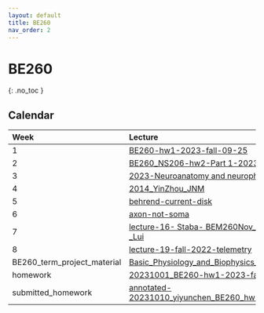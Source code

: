```yaml
---
layout: default
title: BE260
nav_order: 2
---
```

# BE260

{: .no_toc }

## Calendar

<div class="code-example" markdown="1">

| Week |               Lecture                |
|:-----|:-------------------|
| 1 | [BE260-hw1-2023-fall-09-25](http://public2.yuantsy.com/BE260-hw1-2023-fall-09-25.doc) |[bionic eye-2016](http://public2.yuantsy.com/Test/BE260/week1/bionic%20eye-2016.pdf)|[cochlear_implant_paper](http://public2.yuantsy.com/Test/BE260/week1/cochlear_implant_paper.pdf)|[fes-history](http://public2.yuantsy.com/Test/BE260/week1/fes-history.pdf)|[zoom_BE260_lecture_neuroanatomy](http://public2.yuantsy.com/Test/BE260/week1/zoom_BE260_lecture_neuroanatomy.mp4)|
| 2 | [BE260_NS206-hw2-Part 1-2023-fall](http://public2.yuantsy.com/Test/BE260/week2/BE260_NS206-hw2-Part%201-2023-fall.pdf)|[disk-field](http://public2.yuantsy.com/Test/BE260/week2/disk-field.pdf)|[EIS_Primer](http://public2.yuantsy.com/Test/BE260/week2/EIS_Primer.pdf)|[franks_electrode_2005](http://public2.yuantsy.com/Test/BE260/week2/franks_electrode_2005.pdf)|[imp-freq-dependent](http://public2.yuantsy.com/Test/BE260/week2/imp-freq-dependent.pdf)|[lecture-02-2023-fall-interface (class)-1-v2](http://public2.yuantsy.com/Test/BE260/week2/lecture-02-2023-fall-interface%20%28class%29-1-v2.pdf)|[lecture-03-2023-fall-electrode-class](http://public2.yuantsy.com/Test/BE260/week2/lecture-03-2023-fall-electrode-class.pdf)|[Merrill_2010](http://public2.yuantsy.com/Test/BE260/week2/Merrill_2010.pdf)|[newman-disc](http://public2.yuantsy.com/Test/BE260/week2/newman-disc.pdf)|
| 3 | [2023-Neuroanatomy and neurophysiology](http://public2.yuantsy.com/Test/BE260/week3/2023-Neuroanatomy%20and%20neurophysiology.pdf) |[231010_BEM260_Lenartowicz](http://public2.yuantsy.com/Test/BE260/week3/231010_BEM260_Lenartowicz.pdf)|[Week3_DiscussionNotes](http://public2.yuantsy.com/Test/BE260/week3/Week3_DiscussionNotes.pdf)|
| 4 | [2014_YinZhou_JNM](http://public2.yuantsy.com/Test/BE260/week4/2014_YinZhou_JNM.pdf) |[BE260_NS206-hw2-Part 2-2023-fall](http://public2.yuantsy.com/Test/BE260/week4/BE260_NS206-hw2-Part%202-2023-fall.pdf)|[BuzsakiKoch2012](http://public2.yuantsy.com/Test/BE260/week4/BuzsakiKoch2012.pdf)|[cogan-electrode](http://public2.yuantsy.com/Test/BE260/week4/cogan-electrode.pdf)|[cyclic_voltammetry](http://public2.yuantsy.com/Test/BE260/week4/cyclic_voltammetry.pdf)|[electrode material](http://public2.yuantsy.com/Test/BE260/week4/electrode%20material.pdf)|[lecture-06-07-fall-2023-fall-eis-cv](http://public2.yuantsy.com/Test/BE260/week4/lecture-06-07-fall-2023-fall-eis-cv.pdf)|[lecture-8-fall-2023-neural signal-recording](http://public2.yuantsy.com/Test/BE260/week4/lecture-10-signal-processing-2023-fall.pdf)|[lecture-10-signal-processing-2023-fall](http://public2.yuantsy.com/Test/BE260/week4/lecture-8-fall-2023-neural%20signal-recording.pdf)|[luwicki](http://public2.yuantsy.com/Test/BE260/week4/luwicki.pdf)|[principal_components](http://public2.yuantsy.com/Test/BE260/week4/principal_components.pdf)|[psd-09](http://public2.yuantsy.com/Test/BE260/week4/psd-09.pdf)|[toolbox-neuroscience](http://public2.yuantsy.com/Test/BE260/week4/toolbox-neuroscience.pdf)|[Yang_2012_J._Neural_Eng._9_046017](http://public2.yuantsy.com/Test/BE260/week4/Yang_2012_J._Neural_Eng._9_046017.pdf)|[yang-2009](http://public2.yuantsy.com/Test/BE260/week4/yang-2009.pdf)|[yang-2011](http://public2.yuantsy.com/Test/BE260/week4/yang-2011.pdf)|
| 5 | [behrend-current-disk](http://public2.yuantsy.com/Test/BE260/week5/behrend-current-disk.pdf) |[lecture-11-fall-2023-electrode-stim-1](http://public2.yuantsy.com/Test/BE260/week5/lecture-11-fall-2023-electrode-stim-1.pdf)|
| 6 | [axon-not-soma](http://public2.yuantsy.com/Test/BE260/week6/axon-not-soma.pdf) |[BE260-hw3-2023-fall](http://public2.yuantsy.com/Test/BE260/week6/BE260-hw3-2023-fall.pdf)|[blocking-ner12100 (1)](http://public2.yuantsy.com/Test/BE260/week6/blocking-ner12100%20%281%29.pdf)|[blocking-ner12100](http://public2.yuantsy.com/Test/BE260/week6/blocking-ner12100.pdf)|[cable equation-differential-grill](http://public2.yuantsy.com/Test/BE260/week6/cable%20equation-differential-grill.pdf)|[cable-eq-solution](http://public2.yuantsy.com/Test/BE260/week6/cable-eq-solution.pdf)|[ephaptic-excellular model](http://public2.yuantsy.com/Test/BE260/week6/ephaptic-excellular%20model.pdf)|[geddes](http://public2.yuantsy.com/Test/BE260/week6/geddes.pdf)|[HH model-chapt4](http://public2.yuantsy.com/Test/BE260/week6/HH%20model-chapt4.pdf)|[hh-model-original paper](http://public2.yuantsy.com/Test/BE260/week6/hh-model-original%20paper.pdf)|[hh-model-summary](http://public2.yuantsy.com/Test/BE260/week6/hh-model-summary.pdf)|[lecture-13-2023-fall-nerve-stimulation-I](http://public2.yuantsy.com/Test/BE260/week6/lecture-13-2023-fall-nerve-stimulation-I.pdf)|[lecture-14-fall-2023-nerve-stim-II](http://public2.yuantsy.com/Test/BE260/week6/lecture-14-fall-2023-nerve-stim-II.pdf)|[mccreery-2](http://public2.yuantsy.com/Test/BE260/week6/mccreery-2.pdf)|[mccreey-1-comparison-farady-cap](http://public2.yuantsy.com/Test/BE260/week6/mccreey-1-comparison-farady-cap.pdf)|[Rattay_Neuro_1999](http://public2.yuantsy.com/Test/BE260/week6/Rattay_Neuro_1999.pdf)|[rgc stimulation](http://public2.yuantsy.com/Test/BE260/week6/rgc%20stimulation.pdf)|[safety of pns electrode-2019](http://public2.yuantsy.com/Test/BE260/week6/safety%20of%20pns%20electrode-2019.pdf)|[safety-cogan-2016](http://public2.yuantsy.com/Test/BE260/week6/safety-cogan-2016.pdf)|[shannon_damage_model](http://public2.yuantsy.com/Test/BE260/week6/shannon_damage_model.pdf)|[sinusoidal-fried-2010](http://public2.yuantsy.com/Test/BE260/week6/sinusoidal-fried-2010.pdf)|[weiland-318ra203.full](http://public2.yuantsy.com/Test/BE260/week6/weiland-318ra203.full.pdf)|
| 7 | [lecture-16- Staba- BEM260Nov_2023_final _Lui](http://public2.yuantsy.com/Test/BE260/week7/lecture-16-%20Staba-%20BEM260Nov_2023_final%20_Lui.pdf) |[lecture-17-fall-2023-source-noise-classroom](http://public2.yuantsy.com/Test/BE260/week7/lecture-17-fall-2023-source-noise-classroom.pdf)|
| 8 | [lecture-19-fall-2022-telemetry](http://public2.yuantsy.com/Test/BE260/week8/lecture-19-fall-2022-telemetry.pdf) |[lecture-20-summary-2023-fall](http://public2.yuantsy.com/Test/BE260/week8/lecture-20-summary-2023-fall.pdf)|
|BE260_term_project_material|[Basic_Physiology_and_Biophysics_of_EMG_S](http://public2.yuantsy.com/Test/BE260/BE260_term_project_material/Basic_Physiology_and_Biophysics_of_EMG_S.pdf)|[decom-emg](http://public2.yuantsy.com/Test/BE260/BE260_term_project_material/decom-emg.pdf)|[emg-dipole-model](http://public2.yuantsy.com/Test/BE260/BE260_term_project_material/emg-dipole-model.pdf)|[Final Term project criteria-2023](http://public2.yuantsy.com/Test/BE260/BE260_term_project_material/Final%20Term%20project%20criteria-2023.pdf)|[lecture-10-signal-processing-2023-fall](http://public2.yuantsy.com/Test/BE260/BE260_term_project_material/lecture-10-signal-processing-2023-fall.pdf)|[Motor-Evoked Potential Decomposition Using ICA](http://public2.yuantsy.com/Test/BE260/BE260_term_project_material/Motor-Evoked%20Potential%20Decomposition%20Using%20ICA.pdf)|[term project overview-2023-fall](http://public2.yuantsy.com/Test/BE260/BE260_term_project_material/term%20project%20overview-2023-fall.pdf)|[term project-2023](http://public2.yuantsy.com/Test/BE260/BE260_term_project_material/term%20project-2023.pdf)|
|homework|[20231001_BE260-hw1-2023-fall-09-25](http://public2.yuantsy.com/Test/BE260/homework/20231001_BE260-hw1-2023-fall-09-25.doc)|[BE260-hw3-2023-fall](http://public2.yuantsy.com/Test/BE260/homework/BE260-hw3-2023-fall.pdf)|
|submitted_homework|[annotated-20231010_yiyunchen_BE260_hw1-1](http://public2.yuantsy.com/Test/BE260/submitted_homework/annotated-20231010_yiyunchen_BE260_hw1-1.pdf)|[annotated-20231023_BE260_hw2p1](http://public2.yuantsy.com/Test/BE260/submitted_homework/annotated-20231023_BE260_hw2p1.pdf)|[annotated-20231028_BE260_hw2_part2](http://public2.yuantsy.com/Test/BE260/submitted_homework/annotated-20231028_BE260_hw2_part2.pdf)|[annotated-20231112_EMG_decomposition_report](http://public2.yuantsy.com/Test/BE260/submitted_homework/annotated-20231112_EMG_decomposition_report.pdf)|[annotated-Hw3part1](http://public2.yuantsy.com/Test/BE260/submitted_homework/annotated-Hw3part1.pdf)|[annotated-Hw3part2](http://public2.yuantsy.com/Test/BE260/submitted_homework/annotated-Hw3part2.pdf)|